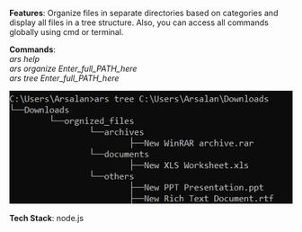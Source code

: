 <b>Features</b>: Organize files in separate directories based on categories and display all files in a tree structure. Also, you can access all commands globally using cmd or terminal.
<div><b>Commands</b>:</div>
<div><i>ars help</div></i>
<div><i>ars organize Enter_full_PATH_here</div></i>
<div><i>ars tree Enter_full_PATH_here</div></i>
<p></p>

![alt text](https://github.com/arsalanhub/Organize-Files/blob/master/sample.png)

<p></p>
<div><b>Tech Stack</b>: node.js</div>

